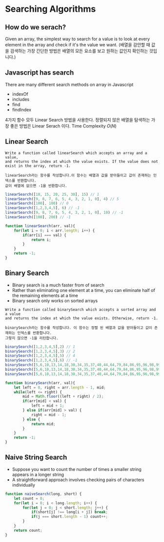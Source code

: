 # Searching Algorithms
## How do we serach?
Given an array, the simplest way to search for a value is to look at every element in the array and check if it's the value we want.
(배열을 감안할 때 값을 검색하는 가장 간단한 방법은 배열의 모든 요소를 보고 원하는 값인지 확인하는 것입니다.)
## Javascript has search
There are many different search methods on array in Javascript
* indexOf
* includes
* find
* findIndex

4가지 함수 모두 Linear Search 방법을 사용한다. 정렬되지 않은 배열을 탐색하는 가장 좋은 방법은 Linear Serach 이다. Time Complexity $O(N)$
## Linear Search
```
Write a function called linearSearch which accepts an array and a value,
and returns the index at which the value exists. If the value does not exist in the array, return -1.
```
```
linearSearch라는 함수를 작성합니다.이 함수는 배열과 값을 받아들이고 값이 존재하는 인덱스를 반환합니다.
값이 배열에 없으면 -1을 반환합니다.
```
```javascript
linearSearch([10, 15, 20, 25, 30], 15) // 1
linearSearch([9, 8, 7, 6, 5, 4, 3, 2, 1, 0], 4) // 5
linearSearch([100], 100) // 0
linearSearch([1,2,3,4,5], 6) // -1
linearSearch([9, 8, 7, 6, 5, 4, 3, 2, 1, 0], 10) // -1
linearSearch([100], 200) // -1
```
```javascript
function linearSearch(arr, val){
    for(let i = 0; i < arr.length; i++) {
        if(arr[i] === val) {
            return i;
        }
    }
    return -1;
}
```
## Binary Search
* Binary search is a much faster from of search
* Rather than eliminating one element at a time, you can eliminate half of the remaining elements at a time
* Binary search only works on sorted arrays
```
Write a function called binarySearch which accepts a sorted array and a value
and returns the index at which the value exists. Otherwise, return -1.
```
```
binarySearch라는 함수를 작성합니다. 이 함수는 정렬 된 배열과 값을 받아들이고 값이 존재하는 인덱스를 반환합니다.
그렇지 않으면 -1을 리턴합니다.
```
```javascript
binarySearch([1,2,3,4,5],2) // 1
binarySearch([1,2,3,4,5],3) // 2
binarySearch([1,2,3,4,5],5) // 4
binarySearch([1,2,3,4,5],6) // -1
binarySearch([5,6,10,13,14,18,30,34,35,37,40,44,64,79,84,86,95,96,98,99],10) // 2
binarySearch([5,6,10,13,14,18,30,34,35,37,40,44,64,79,84,86,95,96,98,99],95) // 16
binarySearch([5,6,10,13,14,18,30,34,35,37,40,44,64,79,84,86,95,96,98,99],100) // -1
```
```javascript
function binarySearch(arr, val){
    let left = 0, right = arr.length - 1, mid;
    while(left <= right) {
        mid = Math.floor((left + right) / 2);
        if(arr[mid] < val) {
            left = mid + 1;
        } else if(arr[mid] > val) {
            right = mid - 1;
        } else {
            return mid;
        }
    }
    return -1;
}
```
## Naive String Search
* Suppose you want to count the number of times a smaller string appears in a longer string
* A straightforward approach involves checking pairs of characters individually
```javascript
function naiveSearch(long, short) {
    let count = 0;
    for(let i = 0; i < long.length; i++) {
        for(let j = 0; j < short.length; j++) {
            if(short[j] !== long[i + j]) break;
            if(j === short.length - 1) count++;
        }
    }
    return count;
}
```